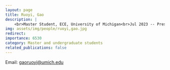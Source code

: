 ```yaml
---
layout: page
title: Ruoyi, Gao
description: |
    <br>Master Student, ECE, University of Michigan<br>Jul 2023 -- Present
img: assets/img/people/ruoyi,gao.jpg
redirect: 
importance: 6530
category: Master and undergraduate students
related_publications: false
---
```

Email: [gaoruoyi@umich.edu](mailto:gaoruoyi@umich.edu)
